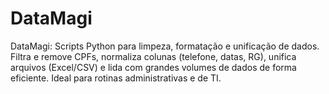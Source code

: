 # DataMagi
DataMagi: Scripts Python para limpeza, formatação e unificação de dados. Filtra e remove CPFs, normaliza colunas (telefone, datas, RG), unifica arquivos (Excel/CSV) e lida com grandes volumes de dados de forma eficiente. Ideal para rotinas administrativas e de TI.
